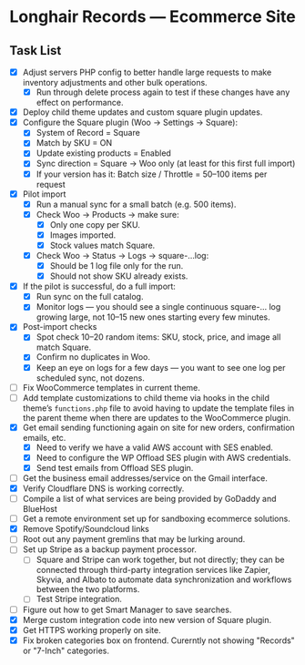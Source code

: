 # Longhair Records — Ecommerce Site

## Task List

- [x] Adjust servers PHP config to better handle large requests to make inventory adjustments and other bulk operations.
  - [x] Run through delete process again to test if these changes have any effect on performance.
- [x] Deploy child theme updates and custom square plugin updates.
- [x] Configure the Square plugin (Woo → Settings → Square):
  - [x] System of Record = Square
  - [x] Match by SKU = ON
  - [x] Update existing products = Enabled
  - [x] Sync direction = Square → Woo only (at least for this first full import)
  - [x] If your version has it: Batch size / Throttle = 50–100 items per request
- [x] Pilot import
  - [x] Run a manual sync for a small batch (e.g. 500 items).
  - [x] Check Woo → Products → make sure:
    - [x] Only one copy per SKU.
    - [x] Images imported.
    - [x] Stock values match Square.
  - [x] Check Woo → Status → Logs → square-…log:
    - [x] Should be 1 log file only for the run.
    - [x] Should not show SKU already exists.
- [x] If the pilot is successful, do a full import:
  - [x] Run sync on the full catalog.
  - [x] Monitor logs — you should see a single continuous square-… log growing large, not 10–15 new ones starting every few minutes.
- [x] Post-import checks
  - [x] Spot check 10–20 random items: SKU, stock, price, and image all match Square.
  - [x] Confirm no duplicates in Woo.
  - [x] Keep an eye on logs for a few days — you want to see one log per scheduled sync, not dozens.
- [ ] Fix WooCommerce templates in current theme.
- [ ] Add template customizations to child theme via hooks in the child theme’s `functions.php` file to avoid having to update the template files in the parent theme when there are updates to the WooCommerce plugin.
- [x] Get email sending functioning again on site for new orders, confirmation emails, etc.
  - [x] Need to verify we have a valid AWS account with SES enabled.
  - [x] Need to configure the WP Offload SES plugin with AWS credentials.
  - [x] Send test emails from Offload SES plugin.
- [ ] Get the business email addresses/service on the Gmail interface.
- [x] Verify Cloudflare DNS is working correctly.
- [ ] Compile a list of what services are being provided by GoDaddy and BlueHost
- [ ] Get a remote environment set up for sandboxing ecommerce solutions.
- [x] Remove Spotify/Soundcloud links
- [ ] Root out any payment gremlins that may be lurking around.
- [ ] Set up Stripe as a backup payment processor.
  - [ ] Square and Stripe can work together, but not directly; they can be connected through third-party integration services like Zapier, Skyvia, and Albato to automate data synchronization and workflows between the two platforms.
  - [ ] Test Stripe integration.
- [ ] Figure out how to get Smart Manager to save searches.
- [x] Merge custom integration code into new version of Square plugin.
- [x] Get HTTPS working properly on site.
- [x] Fix broken categories box on frontend. Curerntly not showing "Records" or "7-Inch" categories.
